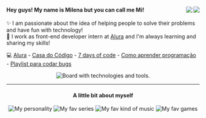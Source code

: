 <div>
<a href="https://dev.to/milenaemmert"><img src="https://cdn.discordapp.com/attachments/904892540409503866/1002080174176731227/dev.png" align="right"></a>
<a href="https://www.linkedin.com/in/milenaemmert/" align="right"><img src="https://cdn.discordapp.com/attachments/904892540409503866/1002080174478737478/in.png" align="right"></a>
<h4>Hey guys! My name is Milena but you can call me Mi!</h4>
</div>
✨ I am passionate about the idea of helping people to solve their problems and have fun with technology!</em><br>
💙 I work as front-end developer intern at <a href="https://github.com/alura-cursos">Alura</a> and I'm always learning and sharing my skills!

💻 [Alura](https://www.alura.com.br/formacoes) - [Casa do Código](https://www.casadocodigo.com.br/products/livro-git-github?_pos=1&_sid=25b0a52bb&_ss=r) - [7 days of code](https://7daysofcode.io/) - [Como aprender programação](https://dev.to/milenaemmert/como-estudar-e-aprender-programacao-de-forma-mais-eficaz-4p6b) - [Playlist para codar bugs](https://open.spotify.com/playlist/3zHDSLqtkQRTswoHEHOnyE?si=ecf9dcce3f3246d8)

<div align="center">
<img src="https://cdn.discordapp.com/attachments/904892540409503866/1002092714910814298/board.png" alt="Board with technologies and tools." align="center">

<hr>

<h4>A little bit about myself</h4>
<img src="https://cdn.discordapp.com/attachments/904892540409503866/1001951284649271296/personality_.gif" alt="My personality"> 
<img src="https://cdn.discordapp.com/attachments/904892540409503866/1001951589566775417/series__.gif" alt="My fav series"> 
<img src="https://cdn.discordapp.com/attachments/904892540409503866/1001950885133418557/music__.gif" alt="My fav kind of music"> 
<img src="https://cdn.discordapp.com/attachments/904892540409503866/1001950736336289842/games__.gif" alt="My fav games">
</div>

</div>
